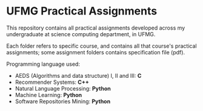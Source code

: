 # UFMG Practical Assignments
This repository contains all practical assignments developed across my undergraduate at science computing department, in UFMG.

Each folder refers to specific course, and contains all that course's practical assignments; some assignment folders contains specification file (pdf).

Programming language used:
 - AEDS (Algorithms and data structure) I, II and III: **C**
 - Recommender Systems: **C++**
 - Natural Language Processing: **Python**
 - Machine Learning: **Python**
 - Software Repositories Mining: **Python**
